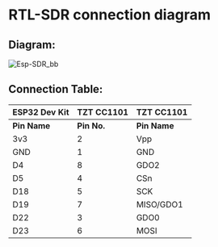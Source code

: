 #  **RTL-SDR connection diagram**
## Diagram:
![Esp-SDR_bb](https://github.com/avicarmeli/TPMS-SDR/assets/32562196/db28ad69-f209-4a23-acc8-35a5362a8f16)

## Connection Table:



| ESP32 Dev Kit | TZT CC1101 | TZT CC1101|
| --------|---------|----------|
| **Pin Name** | **Pin No.** | **Pin Name** |
|3v3| 2 | Vpp|
|GND| 1 | GND|
| D4 | 8 | GDO2|
| D5 | 4 | CSn |
| D18 | 5 | SCK |
| D19 | 7 | MISO/GDO1 |
| D22 | 3 | GDO0 |
| D23 | 6 | MOSI |
